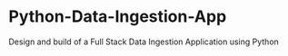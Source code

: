 # Python-Data-Ingestion-App
Design and build of a Full Stack Data Ingestion Application using Python
